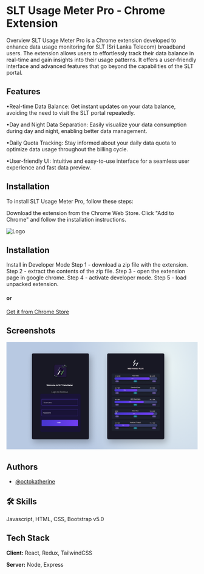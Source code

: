 
# SLT Usage Meter Pro - Chrome Extension

Overview
SLT Usage Meter Pro is a Chrome extension developed to enhance data usage monitoring for SLT (Sri Lanka Telecom) broadband users. The extension allows users to effortlessly track their data balance in real-time and gain insights into their usage patterns. It offers a user-friendly interface and advanced features that go beyond the capabilities of the SLT portal.

## Features
•Real-time Data Balance: Get instant updates on your data balance, avoiding the need to visit the SLT portal repeatedly.

•Day and Night Data Separation: Easily visualize your data consumption during day and night, enabling better data management.

•Daily Quota Tracking: Stay informed about your daily data quota to optimize data usage throughout the billing cycle.

•User-friendly UI: Intuitive and easy-to-use interface for a seamless user experience and fast data preview.

## Installation
To install SLT Usage Meter Pro, follow these steps:

Download the extension from the Chrome Web Store.
Click "Add to Chrome" and follow the installation instructions.


![Logo](https://lh3.googleusercontent.com/novn192-efR9F36t8XdDxX1Q8ew6UxOu-pgQ95ShUMeLXU6fZoaXIFzEfQnBi-j-raXQKW-qpcxEgXKYWwAN1LZn5-Q=w128-h128-e365-rj-sc0x00ffffff)


## Installation

Install in Developer Mode
Step 1 - download a zip file with the extension.
Step 2 - extract the contents of the zip file.
Step 3 - open the extension page in google chrome. 
Step 4 - activate developer mode.
Step 5 - load unpacked extension.

#### or

[Get it from Chrome Store](https://chrome.google.com/webstore/detail/slt-usage-meter-pro/fkljhmmgafckmkddngafenkpgkjblboj?hl=en-GB&authuser=0)

    
## Screenshots

![App Screenshot](https://raw.githubusercontent.com/Pamu-WIck/SLT-Data-Meter-Pro-Chrome-Extension/main/screenshots/ScreenShot1.png)


## Authors

- [@octokatherine](https://github.com/Pamu-WIck)


## 🛠 Skills
Javascript, HTML, CSS, Bootstrap v5.0


## Tech Stack

**Client:** React, Redux, TailwindCSS

**Server:** Node, Express

